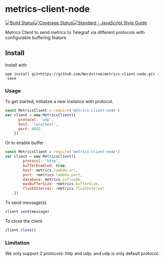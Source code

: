 # metrics-client-node
[![Build Status](https://travis-ci.org/Nordstrom/metrics-client-node.svg?branch=master)](https://travis-ci.org/Nordstrom/metrics-client-node)[![Coverage Status](https://coveralls.io/repos/github/Nordstrom/metrics-client-node/badge.svg)](https://coveralls.io/github/Nordstrom/metrics-client-node)[![Standard - JavaScript Style Guide](https://img.shields.io/badge/code%20style-standard-brightgreen.svg)](http://standardjs.com/)

Metrics Client to send metrics to Telegraf via different protocols with configurable buffering feature

## Install
Install with
```
npm install git+https://github.com/Nordstrom/metrics-client-node.git --save
```

### Usage
To get started, initialize a new instance with protocol.
```js
const MetricsClient = require('metrics-client-node')
var client = new MetricsClient({
      protocol: 'udp',
      host: 'localhost',
      port: 8092
    })
```
Or to enable buffer
```js
const MetricsClient = require('metrics-client-node')
var client = new MetricsClient({
        protocol: 'http',
        bufferEnabled: true,
        host: metrics.lambda.uri,
        port: +metrics.lambda.port,
        database: metrics.influxdb,
        maxBufferSize: +metrics.bufferSize,
        flushInterval: +metrics.flushInterval
    })
```

To send message(s)
```js
client.send(message)
```

To close the client
```js
client.close()
```

### Limitation
We only support 2 protocols: http and udp; and udp is only default protocol.